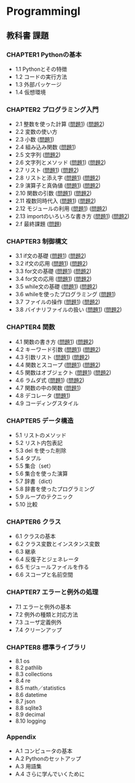# ProgrammingI

## 教科書 課題

### CHAPTER1 Pythonの基本

- 1.1 Pythonとその特徴
- 1.2 コードの実行方法
- 1.3 外部パッケージ
- 1.4 仮想環境

### CHAPTER2 プログラミング入門

- 2.1 整数を使った計算 ([問題1](CHAPTER02/Q2_1_1.py)) ([問題2](CHAPTER02/Q2_1_2.py))
- 2.2 変数の使い方 
- 2.3 小数 ([問題1](CHAPTER02/Q2_3_1.py))
- 2.4 組み込み関数 ([問題1](CHAPTER02/Q2_4_1.py))
- 2.5 文字列 ([問題2](CHAPTER02/Q2_5_2.py))
- 2.6 文字列とメソッド ([問題1](CHAPTER02/Q2_6_1.py)) ([問題2](CHAPTER02/Q2_6_2.py))
- 2.7 リスト ([問題1](CHAPTER02/Q2_7_1.py)) ([問題2](CHAPTER02/Q2_7_2.py))
- 2.8 リストと添え字 ([問題1](CHAPTER02/Q2_8_1.py)) ([問題2](CHAPTER02/Q2_8_2.py))
- 2.9 演算子と真偽値 ([問題1](CHAPTER02/Q2_9_1.py)) ([問題2](CHAPTER02/Q2_9_2.py))
- 2.10 関数の引数 ([問題1](CHAPTER02/Q2_10_1.py)) ([問題2](CHAPTER02/Q2_10_2.py))
- 2.11 複数同時代入 ([問題1](CHAPTER02/Q2_11_1.py)) ([問題2](CHAPTER02/Q2_11_2.py))
- 2.12 モジュールの利用 ([問題1](CHAPTER02/Q2_12_1.py)) ([問題2](CHAPTER02/Q2_12_2.py))
- 2.13 importのいろいろな書き方 ([問題1](CHAPTER02/Q2_13_1.py)) ([問題2](CHAPTER02/Q2_13_2.py))
- 2.f 最終課題 ([問題](CHAPTER02/Q2_final.py))

### CHAPTER3 制御構文

- 3.1 if文の基礎 ([問題1](CHAPTER03/Q3_1_1.py)) ([問題2](CHAPTER03/Q3_1_2.py))
- 3.2 if文の応用 ([問題1](CHAPTER03/Q3_2_1.py)) ([問題2](CHAPTER03/Q3_2_2.py))
- 3.3 for文の基礎 ([問題1](CHAPTER03/Q3_3_1.py)) ([問題2](CHAPTER03/Q3_3_2.py))
- 3.4 for文の応用 ([問題1](CHAPTER03/Q3_4_1.py)) ([問題2](CHAPTER03/Q3_4_2.py))
- 3.5 while文の基礎 ([問題1](CHAPTER03/Q3_5_1.py)) ([問題2](CHAPTER03/Q3_5_2.py))
- 3.6 whileを使ったプログラミング ([問題1](CHAPTER03/Q3_6_1.py)) 
- 3.7 ファイルの操作 ([問題1](CHAPTER03/Q3_7_1.py)) ([問題2](CHAPTER03/Q3_7_2.py))
- 3.8 バイナリファイルの扱い ([問題1](CHAPTER03/Q3_8_1.py)) ([問題2](CHAPTER03/Q3_8_2.py))

### CHAPTER4 関数

- 4.1 関数の書き方 ([問題1](CHAPTER04/Q4_1_1.py)) ([問題2](CHAPTER04/Q4_1_2.py))
- 4.2 キーワード引数 ([問題1](CHAPTER04/Q4_2_1.py)) ([問題2](CHAPTER04/Q4_2_2.py))
- 4.3 引数リスト ([問題1](CHAPTER04/Q4_3_1.py)) ([問題2](CHAPTER04/Q4_3_2.py))
- 4.4 関数とスコープ ([問題1](CHAPTER04/Q4_4_1.py)) ([問題2](CHAPTER04/Q4_4_2.py))
- 4.5 関数はオブジェクト ([問題1](CHAPTER04/Q4_5_1.py)) ([問題2](CHAPTER04/Q4_5_2.py))
- 4.6 ラムダ式 ([問題1](CHAPTER04/Q4_6_1.py)) ([問題2](CHAPTER04/Q4_6_2.py))
- 4.7 関数の中の関数 ([問題1](CHAPTER04/Q4_7_1.py))
- 4.8 デコレータ ([問題1](CHAPTER04/Q4_8_1.py))
- 4.9 コーディングスタイル

### CHAPTER5 データ構造

- 5.1 リストのメソッド
- 5.2 リスト内包表記
- 5.3 del を使った削除
- 5.4 タプル
- 5.5 集合（set）
- 5.6 集合を使った演算
- 5.7 辞書（dict）
- 5.8 辞書を使ったプログラミング
- 5.9 ループのテクニック
- 5.10 比較

### CHAPTER6 クラス

- 6.1 クラスの基本
- 6.2 クラス変数とインスタンス変数
- 6.3 継承
- 6.4 反復子とジェネレータ
- 6.5 モジュールファイルを作る
- 6.6 スコープと名前空間

### CHAPTER7 エラーと例外の処理

- 7.1 エラーと例外の基本
- 7.2 例外の種類と対応方法
- 7.3 ユーザ定義例外
- 7.4 クリーンアップ

### CHAPTER8 標準ライブラリ

- 8.1 os
- 8.2 pathlib
- 8.3 collections
- 8.4 re
- 8.5 math／statistics
- 8.6 datetime
- 8.7 json
- 8.8 sqlite3
- 8.9 decimal
- 8.10 logging

### Appendix

- A.1 コンピュータの基本
- A.2 Pythonのセットアップ
- A.3 用語集
- A.4 さらに学んでいくために
